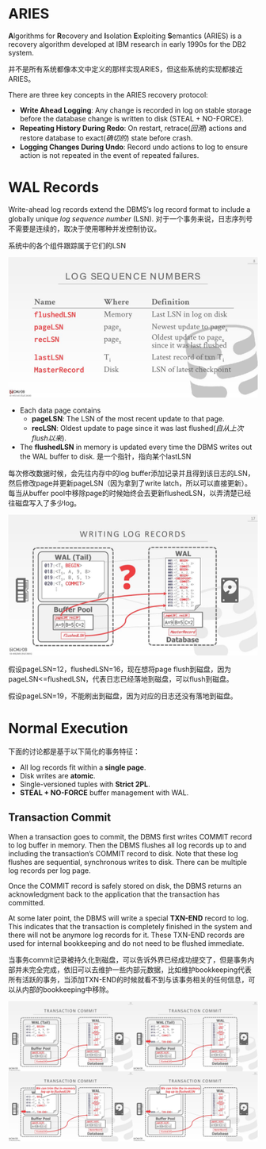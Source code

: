 # ARIES

**A**lgorithms for **R**ecovery and **I**solation **E**xploiting **S**emantics (ARIES) is a recovery algorithm developed at IBM research in early 1990s for the DB2 system.

并不是所有系统都像本文中定义的那样实现ARIES，但这些系统的实现都接近ARIES。

There are three key concepts in the ARIES recovery protocol:

- **Write Ahead Logging**: Any change is recorded in log on stable storage before the database change is written to disk (STEAL + NO-FORCE).
- **Repeating History During Redo**: On restart, retrace(*回溯*) actions and restore database to exact(*确切的*) state before crash.
- **Logging Changes During Undo**: Record undo actions to log to ensure action is not repeated in the event of repeated failures.

# WAL Records

Write-ahead log records extend the DBMS’s log record format to include a globally unique *log sequence number* (LSN). 对于一个事务来说，日志序列号不需要是连续的，取决于使用哪种并发控制协议。

系统中的各个组件跟踪属于它们的LSN

![21-recovery_8](CMU445-21-Database-Crash-Recovery/21-recovery_8.JPG)

- Each data page contains
  - **pageLSN**: The LSN of the most recent update to that page.
  - **recLSN**: Oldest update to page since it was last flushed(*自从上次flush以来*).
- The **flushedLSN** in memory is updated every time the DBMS writes out the WAL buffer to disk. 是一个指针，指向某个lastLSN

每次修改数据时候，会先往内存中的log buffer添加记录并且得到该日志的LSN，然后修改page并更新pageLSN（因为拿到了write latch，所以可以直接更新）。每当从buffer pool中移除page的时候始终会去更新flushedLSN，以弄清楚已经往磁盘写入了多少log。

![20-recovery_28](CMU445-21-Database-Crash-Recovery/20-recovery_28.JPG)

假设pageLSN=12，flushedLSN=16，现在想将page flush到磁盘，因为pageLSN<=flushedLSN，代表日志已经落地到磁盘，可以flush到磁盘。

假设pageLSN=19，不能刷出到磁盘，因为对应的日志还没有落地到磁盘。

# Normal Execution

下面的讨论都是基于以下简化的事务特征：

- All log records fit within a **single page**.
- Disk writes are **atomic**.
- Single-versioned tuples with **Strict 2PL**.
- **STEAL + NO-FORCE** buffer management with WAL.

## Transaction Commit

When a transaction goes to commit, the DBMS first writes COMMIT record to log buffer in memory. Then the DBMS flushes all log records up to and including the transaction’s COMMIT record to disk. Note that these log flushes are sequential, synchronous writes to disk. There can be multiple log records per log page.

Once the COMMIT record is safely stored on disk, the DBMS returns an acknowledgment back to the application that the transaction has committed.

 At some later point, the DBMS will write a special **TXN-END** record to log. This indicates that the transaction is completely finished in the system and there will not be anymore log records for it. These TXN-END records are used for internal bookkeeping and do not need to be flushed immediate.

当事务commit记录被持久化到磁盘，可以告诉外界已经成功提交了，但是事务内部并未完全完成，依旧可以去维护一些内部元数据，比如维护bookkeeping代表所有活跃的事务，当添加TXN-END的时候就看不到与该事务相关的任何信息，可以从内部的bookkeeping中移除。

![](CMU445-21-Database-Crash-Recovery/20220906095621.png)